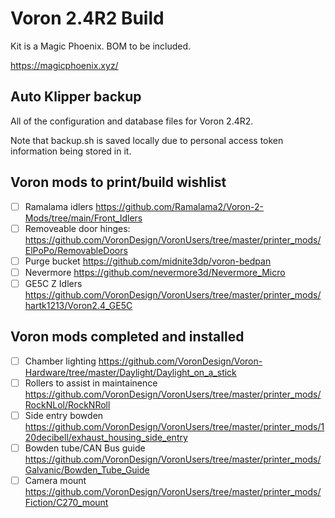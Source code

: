 # Voron 2.4R2 Build

Kit is a Magic Phoenix. BOM to be included. 

https://magicphoenix.xyz/

## Auto Klipper backup

All of the configuration and database files for Voron 2.4R2.

Note that backup.sh is saved locally due to personal access token information being stored in it.

## Voron mods to print/build wishlist

- [ ] Ramalama idlers    https://github.com/Ramalama2/Voron-2-Mods/tree/main/Front_Idlers
- [ ] Removeable door     hinges: https://github.com/VoronDesign/VoronUsers/tree/master/printer_mods/ElPoPo/RemovableDoors
- [ ] Purge bucket       https://github.com/midnite3dp/voron-bedpan
- [ ] Nevermore          https://github.com/nevermore3d/Nevermore_Micro
- [ ] GE5C Z Idlers      https://github.com/VoronDesign/VoronUsers/tree/master/printer_mods/hartk1213/Voron2.4_GE5C

## Voron mods completed and installed

- [ ] Chamber lighting                   https://github.com/VoronDesign/Voron-Hardware/tree/master/Daylight/Daylight_on_a_stick
- [ ] Rollers to assist in maintainence  https://github.com/VoronDesign/VoronUsers/tree/master/printer_mods/RockNLol/RockNRoll
- [ ] Side entry bowden                  https://github.com/VoronDesign/VoronUsers/tree/master/printer_mods/120decibell/exhaust_housing_side_entry
- [ ] Bowden tube/CAN Bus guide          https://github.com/VoronDesign/VoronUsers/tree/master/printer_mods/Galvanic/Bowden_Tube_Guide
- [ ] Camera mount                       https://github.com/VoronDesign/VoronUsers/tree/master/printer_mods/Fiction/C270_mount
